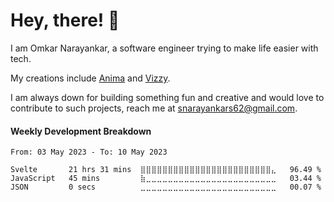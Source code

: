 # Hey, there! 👋

I am Omkar Narayankar, a software engineer trying to make life easier with tech.

My creations include [Anima](https://animaa.vercel.app/) and [Vizzy](https://vizzyy.vercel.app).

I am always down for building something fun and creative and would love to contribute to such projects, reach me at snarayankars62@gmail.com.

#### Weekly Development Breakdown

<!--START_SECTION:waka-->

```text
From: 03 May 2023 - To: 10 May 2023

Svelte       21 hrs 31 mins  ⣿⣿⣿⣿⣿⣿⣿⣿⣿⣿⣿⣿⣿⣿⣿⣿⣿⣿⣿⣿⣿⣿⣿⣿⣄   96.49 %
JavaScript   45 mins         ⣷⣀⣀⣀⣀⣀⣀⣀⣀⣀⣀⣀⣀⣀⣀⣀⣀⣀⣀⣀⣀⣀⣀⣀⣀   03.44 %
JSON         0 secs          ⣀⣀⣀⣀⣀⣀⣀⣀⣀⣀⣀⣀⣀⣀⣀⣀⣀⣀⣀⣀⣀⣀⣀⣀⣀   00.07 %
```

<!--END_SECTION:waka-->
